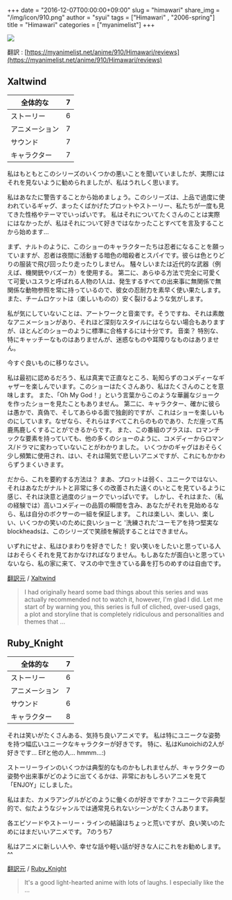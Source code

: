 +++
date = "2016-12-07T00:00:00+09:00"
slug = "himawari"
share_img = "/img/icon/910.png"
author = "syui"
tags = ["Himawari" , "2006-spring"]
title = "Himawari"
categories = ["myanimelist"]
+++

![](https://myanimelist.cdn-dena.com/images/anime/3/10221.jpg)


<!--more-->

翻訳 : [https://myanimelist.net/anime/910/Himawari/reviews](https://myanimelist.net/anime/910/Himawari/reviews)


## Xaltwind



全体的な|  7
--- | ---
ストーリー|  6
アニメーション|  7
サウンド|  7
キャラクター|  7

私はもともとこのシリーズのいくつかの悪いことを聞いていましたが、実際にはそれを見ないように勧められましたが、私はうれしく思います。

私はあなたに警告することから始めましょう。このシリーズは、上品で過度に使われているギャグ、まったくばかげたプロットやストーリー、私たちが一度も見てきた性格やテーマでいっぱいです。 私はそれについてたくさんのことは実際にはなかったが、私はそれについて好きではなかったことすべてを言及することから始めます...

まず、ナルトのように、このショーのキャラクターたちは忍者になることを願っていますが、忍者は夜間に活動する暗色の暗殺者とスパイです。彼らは色とりどりの服装で飛び回ったり走ったりしません。 騒々しいまたは近代的な武器（例えば、機関銃やバズーカ）を使用する。 第二に、あらゆる方法で完全に可愛くて可愛いユスラと呼ばれる人物の1人は、発生するすべての出来事に無関係で無関係な動物参照を常に持っているので、彼女の忍耐力を素早く使い果たします。 また、チームロケットは（楽しいものの）安く裂けるような気がします。

私が気にしていないことは、アートワークと音楽です。そうですね、それは素敵なアニメーションがあり、それほど深刻なスタイルにはならない場合もありますが、ほとんどのショーのように標準に合格するには十分です。 音楽？ 特別な、特にキャッチーなものはありませんが、迷惑なものや耳障りなものはありません。

今すぐ良いものに移りなさい。

私は最初に認めるだろう、私は真実で正直なところ、恥知らずのコメディーなギャザーを楽しんでいます。このショーはたくさんあり、私はたくさんのことを意味します。 また、「Oh My God！」という言葉からこのような華麗なジョークを作ったショーを見たこともありません。 第二に、キャラクター、確かに彼らは愚かで、真偽で、そしてあらゆる面で独創的ですが、これはショーを楽しいものにしています。なぜなら、それらはすべてこれらのものであり、ただ座って馬鹿馬鹿しくすることができるからです。 また、この番組のプラスは、ロマンチックな要素を持っていても、他の多くのショーのように、コメディーからロマンス/ドラマに変わっていないことがわかりました。 いくつかのギャグはおそらく少し頻繁に使用され、はい、それは陽気で悲しいアニメですが、これにもかかわらずうまくいきます。

だから、これを要約する方法は？ まあ、プロットは弱く、ユニークではない、それはあなたがナルトと非常に多くの改善された遠くのいとこを見ているように感じ、それは決意と過度のジョークでいっぱいです。 しかし、それはまた、（私の経験では）高いコメディーの品質の瞬間を含み、あなたがそれを見始めるなら、私は自分のボクサーの一組を保証します。 これは楽しい、楽しい、楽しい、いくつかの笑いのために良いショーと '洗練された'ユーモアを持つ堅実なblockheadsは、このシリーズで笑顔を解読することはできません。

いずれにせよ、私はひまわりを好きでした！ 安い笑いをしたいと思っている人はおそらくそれを見ておかなければなりません。もしあなたが面白いと思っていないなら、私の家に来て、マスの中で生きている鼻を打ちのめすのは自由です。

[翻訳元](https://myanimelist.net/reviews.php?id=1798) / [Xaltwind](https://myanimelist.net/profile/Xaltwind/reviews)


> I had originally heard some bad things about this series and was actually recommended not to watch it, however, I'm glad I did.    Let me start of by warning you, this series is full of cliched, over-used gags, a plot and storyline that is completely ridiculous and personalities and themes that ...

## Ruby_Knight



全体的な|  7
--- | ---
ストーリー|  6
アニメーション|  7
サウンド|  6
キャラクター|  8

それは笑いがたくさんある、気持ち良いアニメです。 私は特にユニークな姿勢を持つ幅広いユニークなキャラクターが好きです。 特に、私はKunoichiの2人が好きです... Elfと他の人... hmmm...:)

ストーリーラインのいくつかは典型的なものかもしれませんが、キャラクターの姿勢や出来事がどのように出てくるかは、非常におもしろいアニメを見て「ENJOY」にしました。

私はまた、カメラアングルがどのように働くのが好きですか？ユニークで非典型的で、似たようなジャンルでは通常見られないシーンがたくさんあります。

各エピソードやストーリー・ラインの結論はちょっと荒いですが、良い笑いのためにはまだいいアニメです。  7のうち7

私はアニメに新しい人や、幸せな話や軽い話が好きな人にこれをお勧めします。  ^^

[翻訳元](https://myanimelist.net/reviews.php?id=15464) / [Ruby_Knight](https://myanimelist.net/profile/Ruby_Knight/reviews)


> It's a good light-hearted anime with lots of laughs. I especially like the ...
